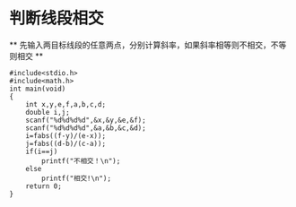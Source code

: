 # 判断线段相交
**
先输入两目标线段的任意两点，分别计算斜率，如果斜率相等则不相交，不等则相交
**

```
#include<stdio.h>
#include<math.h>
int main(void)
{
	int x,y,e,f,a,b,c,d;
	double i,j;
	scanf("%d%d%d%d",&x,&y,&e,&f);
	scanf("%d%d%d%d",&a,&b,&c,&d);
	i=fabs((f-y)/(e-x));
	j=fabs((d-b)/(c-a));
	if(i==j)
		printf("不相交！\n");
	else
		printf("相交!\n");
	return 0;
} 
```